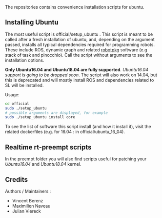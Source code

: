 The repositories contains convenience installation scripts for ubuntu.

## Installing Ubuntu

The most useful script is official/setup_ubuntu . This script is meant to be called after a fresh installation of ubuntu, and, depending on the argument passed, installs all typical dependencies required for programming robots. These include ROS, dynamic graph and related [robotpkg](http://robotpkg.openrobots.org/) software (e.g stack of task and pinocchio). Call the script without arguments to see the installation options.

**Only Ubuntu16.04 and Ubuntu18.04 are fully supported**. *Ubuntu16.04 support is going to be dropped soon*. The script will also work on 14.04, but this is deprecated and will mostly install ROS and dependencies related to SL will be installed.

Usage:

```bash
cd official
sudo ./setup_ubuntu
# possible arguments are displayed, for example
sudo ./setup_ubuntu install core
```


To see the list of software this script install (and how it install it), visit the related dockerfiles (e.g. for 16.04 : in official/ubuntu_16_04).

## Realtime rt-preempt scripts

In the preempt folder you will also find scripts useful for patching your *Ubuntu16.04* and *Ubuntu18.04* kernel.


## Credits

Authors / Maintainers :

- Vincent Berenz
- Maximilien Naveau
- Julian Viereck
